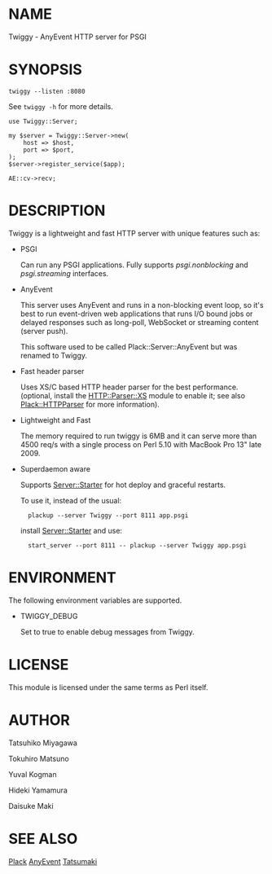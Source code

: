 # NAME

Twiggy - AnyEvent HTTP server for PSGI

# SYNOPSIS

    twiggy --listen :8080

See `twiggy -h` for more details.

    use Twiggy::Server;

    my $server = Twiggy::Server->new(
        host => $host,
        port => $port,
    );
    $server->register_service($app);

    AE::cv->recv;

# DESCRIPTION

Twiggy is a lightweight and fast HTTP server with unique features such
as:

- PSGI

    Can run any PSGI applications. Fully supports _psgi.nonblocking_ and
    _psgi.streaming_ interfaces.

- AnyEvent

    This server uses AnyEvent and runs in a non-blocking event loop, so
    it's best to run event-driven web applications that runs I/O bound
    jobs or delayed responses such as long-poll, WebSocket or streaming
    content (server push).

    This software used to be called Plack::Server::AnyEvent but was
    renamed to Twiggy.

- Fast header parser

    Uses XS/C based HTTP header parser for the best performance. (optional,
    install the [HTTP::Parser::XS](https://metacpan.org/pod/HTTP::Parser::XS) module to enable it; see also
    [Plack::HTTPParser](https://metacpan.org/pod/Plack::HTTPParser) for more information).

- Lightweight and Fast

    The memory required to run twiggy is 6MB and it can serve more than
    4500 req/s with a single process on Perl 5.10 with MacBook Pro 13"
    late 2009.

- Superdaemon aware

    Supports [Server::Starter](https://metacpan.org/pod/Server::Starter) for hot deploy and graceful restarts.

    To use it, instead of the usual:

        plackup --server Twiggy --port 8111 app.psgi

    install [Server::Starter](https://metacpan.org/pod/Server::Starter) and use:

        start_server --port 8111 -- plackup --server Twiggy app.psgi

# ENVIRONMENT

The following environment variables are supported.

- TWIGGY\_DEBUG

    Set to true to enable debug messages from Twiggy.

# LICENSE

This module is licensed under the same terms as Perl itself.

# AUTHOR

Tatsuhiko Miyagawa

Tokuhiro Matsuno

Yuval Kogman

Hideki Yamamura

Daisuke Maki

# SEE ALSO

[Plack](https://metacpan.org/pod/Plack) [AnyEvent](https://metacpan.org/pod/AnyEvent) [Tatsumaki](https://metacpan.org/pod/Tatsumaki)
